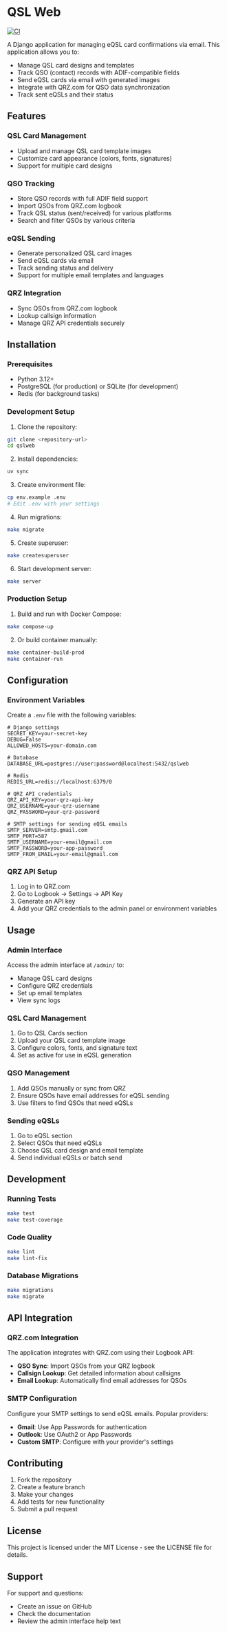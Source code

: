 # QSL Web

[![CI](https://github.com/mangelajo/qslweb/actions/workflows/ci.yml/badge.svg)](https://github.com/mangelajo/qslweb/actions/workflows/ci.yml)

A Django application for managing eQSL card confirmations via email. This application allows you to:

- Manage QSL card designs and templates
- Track QSO (contact) records with ADIF-compatible fields
- Send eQSL cards via email with generated images
- Integrate with QRZ.com for QSO data synchronization
- Track sent eQSLs and their status

## Features

### QSL Card Management
- Upload and manage QSL card template images
- Customize card appearance (colors, fonts, signatures)
- Support for multiple card designs

### QSO Tracking
- Store QSO records with full ADIF field support
- Import QSOs from QRZ.com logbook
- Track QSL status (sent/received) for various platforms
- Search and filter QSOs by various criteria

### eQSL Sending
- Generate personalized QSL card images
- Send eQSL cards via email
- Track sending status and delivery
- Support for multiple email templates and languages

### QRZ Integration
- Sync QSOs from QRZ.com logbook
- Lookup callsign information
- Manage QRZ API credentials securely

## Installation

### Prerequisites
- Python 3.12+
- PostgreSQL (for production) or SQLite (for development)
- Redis (for background tasks)

### Development Setup

1. Clone the repository:
```bash
git clone <repository-url>
cd qslweb
```

2. Install dependencies:
```bash
uv sync
```

3. Create environment file:
```bash
cp env.example .env
# Edit .env with your settings
```

4. Run migrations:
```bash
make migrate
```

5. Create superuser:
```bash
make createsuperuser
```

6. Start development server:
```bash
make server
```

### Production Setup

1. Build and run with Docker Compose:
```bash
make compose-up
```

2. Or build container manually:
```bash
make container-build-prod
make container-run
```

## Configuration

### Environment Variables

Create a `.env` file with the following variables:

```env
# Django settings
SECRET_KEY=your-secret-key
DEBUG=False
ALLOWED_HOSTS=your-domain.com

# Database
DATABASE_URL=postgres://user:password@localhost:5432/qslweb

# Redis
REDIS_URL=redis://localhost:6379/0

# QRZ API credentials
QRZ_API_KEY=your-qrz-api-key
QRZ_USERNAME=your-qrz-username
QRZ_PASSWORD=your-qrz-password

# SMTP settings for sending eQSL emails
SMTP_SERVER=smtp.gmail.com
SMTP_PORT=587
SMTP_USERNAME=your-email@gmail.com
SMTP_PASSWORD=your-app-password
SMTP_FROM_EMAIL=your-email@gmail.com
```

### QRZ API Setup

1. Log in to QRZ.com
2. Go to Logbook → Settings → API Key
3. Generate an API key
4. Add your QRZ credentials to the admin panel or environment variables

## Usage

### Admin Interface

Access the admin interface at `/admin/` to:
- Manage QSL card designs
- Configure QRZ credentials
- Set up email templates
- View sync logs

### QSL Card Management

1. Go to QSL Cards section
2. Upload your QSL card template image
3. Configure colors, fonts, and signature text
4. Set as active for use in eQSL generation

### QSO Management

1. Add QSOs manually or sync from QRZ
2. Ensure QSOs have email addresses for eQSL sending
3. Use filters to find QSOs that need eQSLs

### Sending eQSLs

1. Go to eQSL section
2. Select QSOs that need eQSLs
3. Choose QSL card design and email template
4. Send individual eQSLs or batch send

## Development

### Running Tests

```bash
make test
make test-coverage
```

### Code Quality

```bash
make lint
make lint-fix
```

### Database Migrations

```bash
make migrations
make migrate
```

## API Integration

### QRZ.com Integration

The application integrates with QRZ.com using their Logbook API:

- **QSO Sync**: Import QSOs from your QRZ logbook
- **Callsign Lookup**: Get detailed information about callsigns
- **Email Lookup**: Automatically find email addresses for QSOs

### SMTP Configuration

Configure your SMTP settings to send eQSL emails. Popular providers:

- **Gmail**: Use App Passwords for authentication
- **Outlook**: Use OAuth2 or App Passwords
- **Custom SMTP**: Configure with your provider's settings

## Contributing

1. Fork the repository
2. Create a feature branch
3. Make your changes
4. Add tests for new functionality
5. Submit a pull request

## License

This project is licensed under the MIT License - see the LICENSE file for details.

## Support

For support and questions:
- Create an issue on GitHub
- Check the documentation
- Review the admin interface help text
